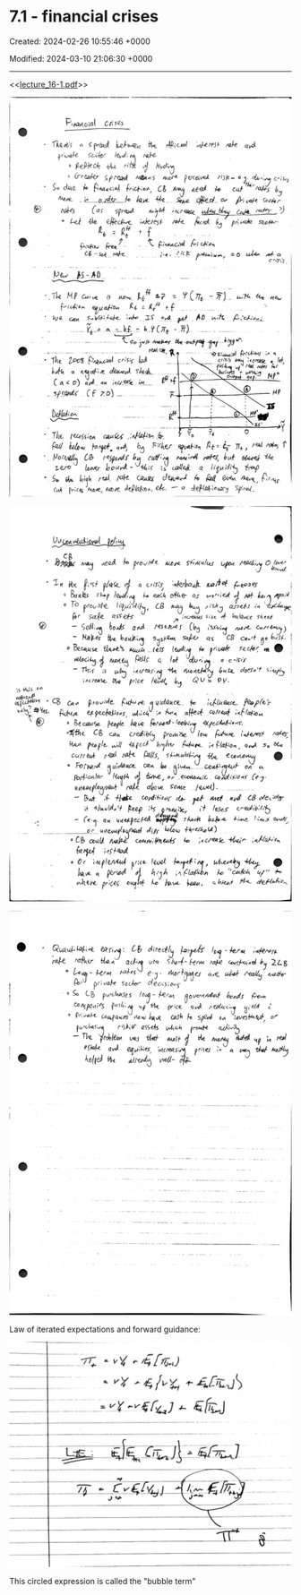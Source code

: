 # 7.1 - financial crises

Created: 2024-02-26 10:55:46 +0000

Modified: 2024-03-10 21:06:30 +0000

---

<<[lecture_16-1.pdf](../../media/lecture_16-1.pdf)>>



![](../../media/Year-1-Macro-7.1---financial-crises-image1.jpeg)



![](../../media/Year-1-Macro-7.1---financial-crises-image2.jpeg)



![](../../media/Year-1-Macro-7.1---financial-crises-image3.jpeg)





Law of iterated expectations and forward guidance:



![](../../media/Year-1-Macro-7.1---financial-crises-image4.jpeg)



This circled expression is called the "bubble term"




